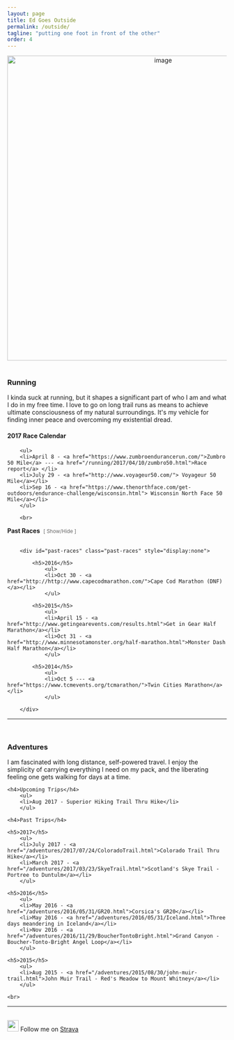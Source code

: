 ```yaml
---
layout: page
title: Ed Goes Outside
permalink: /outside/
tagline: "putting one foot in front of the other"
order: 4
---
```


<div class="outside">

<div style="text-align: center;"><img src="{{ site.url }}/assets/nature-cover.jpg" width="700" alt="image"></div><br>


<h3> Running </h3>


<div class="outside-racing">

<p>I kinda suck at running, but it shapes a significant part of who I am and what I do in my free time. I love to go on long trail runs as means to achieve ultimate consciousness of my natural surroundings. It's my vehicle for finding inner peace and overcoming my existential dread. </p>

<h4>2017 Race Calendar </h4>

		<ul>
		<li>April 8 - <a href="https://www.zumbroendurancerun.com/">Zumbro 50 Mile</a> --- <a href="/running/2017/04/10/zumbro50.html">Race report</a> </li>
		<li>July 29 - <a href="http://www.voyageur50.com/"> Voyageur 50 Mile</a></li>
		<li>Sep 16 - <a href="https://www.thenorthface.com/get-outdoors/endurance-challenge/wisconsin.html"> Wisconsin North Face 50 Mile</a></li>
		</ul>

		<br>

<h4 style="display:inline"> Past Races</h4>&nbsp;&nbsp;<small style="color:#666;display:inline" class="showpast" id="showpast">[ Show/Hide ]</small>
<br style="clear:both" /><br>


		<div id="past-races" class="past-races" style="display:none">

			<h5>2016</h5>
				<ul>
				<li>Oct 30 - <a href="http://http://www.capecodmarathon.com/">Cape Cod Marathon (DNF)</a></li>
				</ul>

			<h5>2015</h5>
				<ul>
				<li>April 15 - <a href="http://www.getingearevents.com/results.html">Get in Gear Half Marathon</a></li>
				<li>Oct 31 - <a href="http://www.minnesotamonster.org/half-marathon.html">Monster Dash Half Marathon</a></li>
				</ul>

			<h5>2014</h5>
				<ul>
				<li>Oct 5 --- <a href="https://www.tcmevents.org/tcmarathon/">Twin Cities Marathon</a></li>
				</ul>

		</div>

</div>

<hr>
<br>

<h3> Adventures </h3>


<div class="outside-adventures">
	<p> I am fascinated with long distance, self-powered travel. I enjoy the simplicity of carrying everything I need on my pack, and the liberating feeling one gets walking for days at a time. </p>
	

	<h4>Upcoming Trips</h4>
		<ul>
		<li>Aug 2017 - Superior Hiking Trail Thru Hike</li>
		</ul>

	<h4>Past Trips</h4>

	<h5>2017</h5>
		<ul>
		<li>July 2017 - <a href="/adventures/2017/07/24/ColoradoTrail.html">Colorado Trail Thru Hike</a></li>
		<li>March 2017 - <a href="/adventures/2017/03/23/SkyeTrail.html">Scotland's Skye Trail - Portree to Duntulm</a></li>
		</ul>

	<h5>2016</h5>
		<ul>
		<li>May 2016 - <a href="/adventures/2016/05/31/GR20.html">Corsica's GR20</a></li>
		<li>May 2016 - <a href="/adventures/2016/05/31/Iceland.html">Three days meandering in Iceland</a></li>
		<li>Nov 2016 - <a href="/adventures/2016/11/29/BoucherTontoBright.html">Grand Canyon - Boucher-Tonto-Bright Angel Loop</a></li>
		</ul>

	<h5>2015</h5>
		<ul>
		<li>Aug 2015 - <a href="/adventures/2015/08/30/john-muir-trail.html">John Muir Trail - Red's Meadow to Mount Whitney</a></li>
		</ul>

	<br>

</div>
<hr>
	<br>
	<img src="{{ site.url }}/assets/icon_strava.png" width="26px"> Follow me on <a href="https://www.strava.com/athletes/19002578"> Strava</a>

</div>

<script>

	function togglePastRaces(){
	    var pastraces=document.getElementById('past-races');

	    if (pastraces.style.display === 'none') {
	        pastraces.style.display = 'block';
	    } else {
	        pastraces.style.display = 'none';
	    }
	}

	// Run when Page is ready
	window.onload=function(){
		console.log("Hello world");
	    document.getElementById('showpast').addEventListener('click',togglePastRaces,false);
    }

</script>

